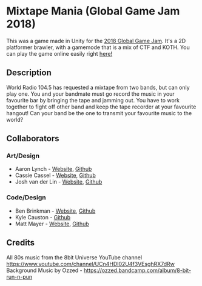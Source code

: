 # Mixtape Mania (Global Game Jam 2018)

This was a game made in Unity for the [2018 Global Game Jam](https://globalgamejam.org/2018/games/mixtape-mania). It's a 2D platformer brawler, with a gamemode that is a mix of CTF and KOTH. You can play the game online easily right [here!](http://magneseus.com/mixtape_mania/)

## Description
World Radio 104.5 has requested a mixtape from two bands, but can only play one. You and your bandmate must go record the music in your favourite bar by bringing the tape and jamming out. You have to work together to fight off other band and keep the tape recorder at your favourite hangout! Can your band be the one to transmit your favourite music to the world?

## Collaborators
### Art/Design
+ Aaron Lynch - [Website](http://www.aaronlynch5.com/), [Github](https://github.com/aaronlynch5/)
+ Cassie Cassel - [Website](http://casselldesign.ca/), [Github](https://github.com/casselloma/)
+ Josh van der Lin - [Website](https://joshvdl.myportfolio.com/), [Github](https://github.com/joshvdl/)

### Code/Design
+ Ben Brinkman - [Website](http://ben.brinkmanfamily.ca/), [Github](https://github.com/benbrinkman/)
+ Kyle Causton - [Github](https://github.com/kylecauston/)
+ Matt Mayer - [Website](http://magneseus.com/), [Github](https://github.com/Magneseus/)

## Credits
All 80s music from the 8bit Universe YouTube channel https://www.youtube.com/channel/UCn4HDI02U4f3VEsghRX7dRw
Background Music by Ozzed - https://ozzed.bandcamp.com/album/8-bit-run-n-pun
